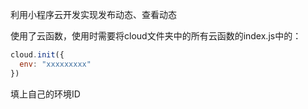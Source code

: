利用小程序云开发实现发布动态、查看动态

使用了云函数，使用时需要将cloud文件夹中的所有云函数的index.js中的：

```javascript
cloud.init({
  env: "xxxxxxxxx"
})
```

填上自己的环境ID